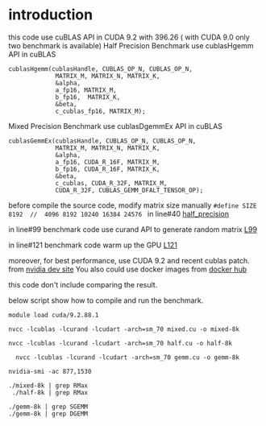 # introduction 
this code use cuBLAS API in CUDA 9.2 with 396.26  ( with CUDA 9.0 only two benchmark is available) 
Half Precision Benchmark use cublasHgemm API in cuBLAS

```
cublasHgemm(cublasHandle, CUBLAS_OP_N, CUBLAS_OP_N,
             MATRIX_M, MATRIX_N, MATRIX_K,
             &alpha,
             a_fp16, MATRIX_M,
             b_fp16,  MATRIX_K,
             &beta,
             c_cublas_fp16, MATRIX_M);
```

Mixed Precision Benchmark use cublasDgemmEx  API in cuBLAS

```
cublasGemmEx(cublasHandle, CUBLAS_OP_N, CUBLAS_OP_N,
             MATRIX_M, MATRIX_N, MATRIX_K,
             &alpha,
             a_fp16, CUDA_R_16F, MATRIX_M,
             b_fp16, CUDA_R_16F, MATRIX_K,
             &beta,
             c_cublas, CUDA_R_32F, MATRIX_M,
             CUDA_R_32F, CUBLAS_GEMM_DFALT_TENSOR_OP);
```

before compile the source code, modify  matrix size manually `#define SIZE 8192  //  4096 8192 10240 16384 24576 `  in line#40 [half_precision](https://github.com/yhgon/benchmark/blob/master/tensorcore/mixed_precision.cu#L40)


in line#99  benchmark code use curand API to generate random matrix [L99](https://github.com/yhgon/benchmark/blob/master/tensorcore/mixed.cu#L99)

in line#121  benchmark code warm up the GPU [L121](https://github.com/yhgon/benchmark/blob/master/tensorcore/mixed.cu#L121)

moreover, for best performance, use CUDA 9.2 and recent cublas patch. from [nvidia dev site](http://developer.nvidia.com) You also could use docker images from [docker hub](https://hub.docker.com/r/nvidia/cuda/tags/) 

this code don't include comparing the result. 

below script show how to compile and run the benchmark. 
```
module load cuda/9.2.88.1
 
nvcc -lcublas -lcurand -lcudart -arch=sm_70 mixed.cu -o mixed-8k
 
nvcc -lcublas -lcurand -lcudart -arch=sm_70 half.cu -o half-8k
 
  nvcc -lcublas -lcurand -lcudart -arch=sm_70 gemm.cu -o gemm-8k
 
nvidia-smi -ac 877,1530
 
./mixed-8k | grep RMax
 ./half-8k | grep RMax

./gemm-8k | grep SGEMM
./gemm-8k | grep DGEMM
```


